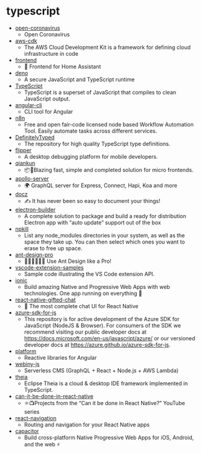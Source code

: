 # typescript
- [open-coronavirus](https://github.com/open-coronavirus/open-coronavirus)
  - Open Coronavirus
- [aws-cdk](https://github.com/aws/aws-cdk)
  - The AWS Cloud Development Kit is a framework for defining cloud infrastructure in code
- [frontend](https://github.com/home-assistant/frontend)
  - 🍭 Frontend for Home Assistant
- [deno](https://github.com/denoland/deno)
  - A secure JavaScript and TypeScript runtime
- [TypeScript](https://github.com/microsoft/TypeScript)
  - TypeScript is a superset of JavaScript that compiles to clean JavaScript output.
- [angular-cli](https://github.com/angular/angular-cli)
  - CLI tool for Angular
- [n8n](https://github.com/n8n-io/n8n)
  - Free and open fair-code licensed node based Workflow Automation Tool. Easily automate tasks across different services.
- [DefinitelyTyped](https://github.com/DefinitelyTyped/DefinitelyTyped)
  - The repository for high quality TypeScript type definitions.
- [flipper](https://github.com/facebook/flipper)
  - A desktop debugging platform for mobile developers.
- [qiankun](https://github.com/umijs/qiankun)
  - 📦🚀Blazing fast, simple and completed solution for micro frontends.
- [apollo-server](https://github.com/apollographql/apollo-server)
  - 🌍 GraphQL server for Express, Connect, Hapi, Koa and more
- [docz](https://github.com/doczjs/docz)
  - ✍ It has never been so easy to document your things!
- [electron-builder](https://github.com/electron-userland/electron-builder)
  - A complete solution to package and build a ready for distribution Electron app with “auto update” support out of the box
- [npkill](https://github.com/voidcosmos/npkill)
  - List any node_modules directories in your system, as well as the space they take up. You can then select which ones you want to erase to free up space.
- [ant-design-pro](https://github.com/ant-design/ant-design-pro)
  - 👨🏻‍💻👩🏻‍💻 Use Ant Design like a Pro!
- [vscode-extension-samples](https://github.com/microsoft/vscode-extension-samples)
  - Sample code illustrating the VS Code extension API.
- [ionic](https://github.com/ionic-team/ionic)
  - Build amazing Native and Progressive Web Apps with web technologies. One app running on everything 🎉
- [react-native-gifted-chat](https://github.com/FaridSafi/react-native-gifted-chat)
  - 💬 The most complete chat UI for React Native
- [azure-sdk-for-js](https://github.com/Azure/azure-sdk-for-js)
  - This repository is for active development of the Azure SDK for JavaScript (NodeJS & Browser). For consumers of the SDK we recommend visiting our public developer docs at https://docs.microsoft.com/en-us/javascript/azure/ or our versioned developer docs at https://azure.github.io/azure-sdk-for-js.
- [platform](https://github.com/ngrx/platform)
  - Reactive libraries for Angular
- [webiny-js](https://github.com/webiny/webiny-js)
  - Serverless CMS (GraphQL + React + Node.js + AWS Lambda)
- [theia](https://github.com/eclipse-theia/theia)
  - Eclipse Theia is a cloud & desktop IDE framework implemented in TypeScript.
- [can-it-be-done-in-react-native](https://github.com/wcandillon/can-it-be-done-in-react-native)
  - ⚛️📺Projects from the “Can it be done in React Native?” YouTube series
- [react-navigation](https://github.com/react-navigation/react-navigation)
  - Routing and navigation for your React Native apps
- [capacitor](https://github.com/ionic-team/capacitor)
  - Build cross-platform Native Progressive Web Apps for iOS, Android, and the web ⚡️
